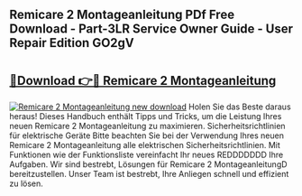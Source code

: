## Remicare 2 Montageanleitung PDf Free Download - Part-3LR Service Owner Guide - User Repair Edition GO2gV

# <h2><a href="http://df7w86r.blite.top/?on=Remicare+2+Montageanleitung">🔗Download 👉🔴 Remicare 2 Montageanleitung</a></h2>

[![Remicare 2 Montageanleitung new download](https://i.imgur.com/lujVjoI.png)](http://df7w86r.blite.top/?on=Remicare+2+Montageanleitung)
Holen Sie das Beste daraus heraus! Dieses Handbuch enthält Tipps und Tricks, um die Leistung Ihres neuen Remicare 2 Montageanleitung zu maximieren. Sicherheitsrichtlinien für elektrische Geräte Bitte beachten Sie bei der Verwendung Ihres neuen Remicare 2 Montageanleitung alle elektrischen Sicherheitsrichtlinien. Mit Funktionen wie der Funktionsliste vereinfacht Ihr neues REDDDDDDD Ihre Aufgaben. Wir sind bestrebt, Lösungen für Remicare 2 MontageanleitungD bereitzustellen. Unser Team ist bestrebt, Ihre Anliegen schnell und effizient zu lösen.
